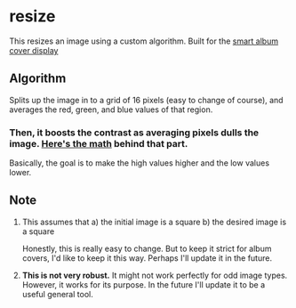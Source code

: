 # resize
This resizes an image using a custom algorithm. Built for the [smart album cover display](https://github.com/phultquist/smart-album-cover)

## Algorithm
Splits up the image in to a grid of 16 pixels (easy to change of course), and averages the red, green, and blue values of that region. 

### Then, it boosts the contrast as averaging pixels dulls the image. [Here's the math](https://www.desmos.com/calculator/rkdaypwhdy) behind that part.

Basically, the goal is to make the high values higher and the low values lower.

## Note
1. This assumes that 
    a) the initial image is a square
    b) the desired image is a square

    Honestly, this is really easy to change. But to keep it strict for album covers, I'd like to keep it this way. Perhaps I'll update it in the future.
2. **This is not very robust.** It might not work perfectly for odd image types. However, it works for its purpose. In the future I'll update it to be a useful general tool.
